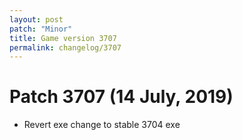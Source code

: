 ```yaml
---
layout: post
patch: "Minor"
title: Game version 3707
permalink: changelog/3707
---
```


# Patch 3707 (14 July, 2019)

- Revert exe change to stable 3704 exe
